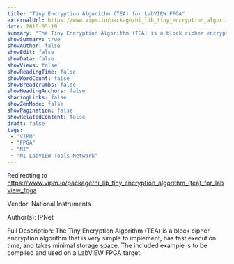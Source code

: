 ```yaml
---
title: "Tiny Encryption Algorithm (TEA) for LabVIEW FPGA"
externalUrl: https://www.vipm.io/package/ni_lib_tiny_encryption_algorithm_(tea)_for_labview_fpga
date: 2016-05-19
summary: "The Tiny Encryption Algorithm (TEA) is a block cipher encryption algorithm that is very simple to implement, has fast execution time, and takes minimal storage space."
showSummary: true
showAuthor: false
showEdit: false
showData: false
showViews: false
showReadingTime: false
showWordCount: false
showBreadcrumbs: false
showHeadingAnchors: false
sharingLinks: false
showZenMode: false
showPagination: false
showRelatedContent: false
draft: false
tags:
 - "VIPM"
 - "FPGA"
 - "NI"
 - "NI LabVIEW Tools Network"
---
```


Redirecting to https://www.vipm.io/package/ni_lib_tiny_encryption_algorithm_(tea)_for_labview_fpga

Vendor: National Instruments

Author(s): IPNet
 
Full Description:
The Tiny Encryption Algorithm (TEA) is a block cipher encryption algorithm that is very simple to implement, has fast execution time, and takes minimal storage space. The included example is to be compiled and used on a LabVIEW FPGA target.